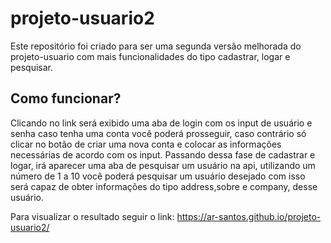 # projeto-usuario2

Este repositório foi criado para ser uma segunda versão melhorada do projeto-usuario com mais funcionalidades
do tipo cadastrar, logar e pesquisar. 

## Como funcionar?

   
   
   Clicando no link será exibido uma aba de login com os input de usuário e senha caso tenha uma conta você poderá prosseguir, caso contrário só clicar no botão de criar uma nova conta e colocar as informações necessárias de acordo com os input.
    Passando dessa fase de cadastrar e logar, irá aparecer uma aba de pesquisar um usuário na api, utilizando um 
número de 1 a 10 você poderá pesquisar um usuário desejado com isso será capaz de obter informações do tipo address,sobre e company, desse usuário.  
    
Para visualizar o resultado seguir o link: <https://ar-santos.github.io/projeto-usuario2/>
